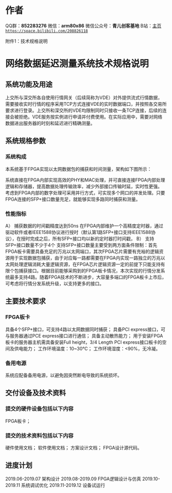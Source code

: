 ﻿# 作者
QQ群：**852283276**
微信：**arm80x86**
微信公众号：**青儿创客基地**
B站：[主页 `https://space.bilibili.com/208826118`](https://space.bilibili.com/208826118)

附件1：技术规格说明
# 网络数据延迟测量系统技术规格说明
## 系统功能及用途
上交所与深交所各自使用行情网关（后续简称为VDE）对外提供流式行情数据，需要接收实时行情的程序采用TCP方式连接VDE的实时数据端口，并按照各交易所要求进行登录。上交所和深交所的VDE均限制同时只接收一条TCP连接，后续的连接会被拒绝。VDE服务按实例进行申请并付费使用。在实际应用中，需要对网络数据进出服务器的时刻和延迟进行精确测量。
## 系统规格参数
### 系统构成
本系统基于FPGA实现以太网数据包的捕获和时间测量，架构如下图所示： 
 
系统直接在FPGA内部实现高效的PHY和MAC处理，并可直接连接FPGA内部处理逻辑和存储器，提高数据处理传输效率，减少外部接口传输时延，实时性更强。
考虑到FPGA内部的数字处理可采用并行方式，可实现多个网口的并发处理。只要FPGA连接的SFP+接口数量充足，就能够实现多路同时捕获和测量。
### 性能指标
A）	捕获数据的时间戳精度达到50ns
在FPGA内部维护一个高精度定时器，通过驱动软件或者IEEE1588协议进行授时（默认第1路SFP+接口支持IEEE1588协议），在授时完成之后，所有SFP+接口均以新的定时器打时间戳，
B）	支持SFP+接口数量不少于4个
支持SFP+接口数量主要受到两方面条件限制：首先FPGA板卡需要具备充足的万兆以太网端口，其次FPGA芯片需要有充裕的逻辑资源用于实现数据包捕获，由于对应每一路都需要在FPGA内实现一路独立的万兆以太网处理逻辑消耗大量逻辑资源，在FPGA芯片逻辑资源一定的前提下只能支持有限个包捕获接口。根据目前能够采购到的FPGA板卡情况，本次实现的行情分发系统最多支持4路。随着FPGA技术的不断进步，大容量多端口的FPGA板卡上市后，可考虑将行情分发系统升级，以支持更多的接口。
## 主要技术要求
### FPGA板卡
具备4个SFP+接口，可支持4路以太网数据同时捕获；
具备PCI express接口，可与服务器通过PCE express接口进行通信；
具备主动散热能力；
用于安装FPGA板卡的服务器主机需具备安装Full height，3/4 Length PCI express接口板卡的空间及供电能力；
工作环境温度：10~30℃；
工作环境湿度：<90%，无冷凝。
### 备用电源
   系统应配备备用电源，以避免因突然断电导致的系统损坏。
## 交付设备及技术资料
### 提交的硬件设备包括以下内容
FPGA板卡；
### 提交的技术资料包括以下内容
硬件使用文档；
软件使用文档；
方案设计文档；
FPGA设计源代码。
## 进度计划
2019.06-2019.07	架构设计
2019.08-2019.09	FPGA逻辑设计与仿真
2019.10-2019.11	系统调试优化
2019.11-2019.12	设备试运行



